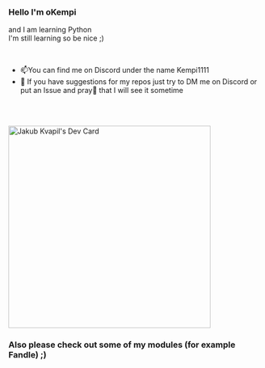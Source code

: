 ### Hello I'm oKempi
and I am learning Python
<br>
I'm still learning so be nice ;) 

<br>

- 📫You can find me on Discord under the name Kempi1111
- 🤔 If you have suggestions for my repos just try to DM me on Discord or put an Issue and pray🙏 that I will see it sometime

<br>
<br>

<a href="https://app.daily.dev/okempi"><img src="https://api.daily.dev/devcards/7c075a5271484af3af4882ede9211bfa.png?r=9sk" width="400" alt="Jakub Kvapil's Dev Card"/></a>
### Also please check out some of my modules (for example Fandle) ;)

<!--
**oKempi/oKempi** is a ✨ _special_ ✨ repository because its `README.md` (this file) appears on your GitHub profile.

Here are some ideas to get you started:

- 🔭 I’m currently working on ...
- 🌱 I’m currently learning ...
- 👯 I’m looking to collaborate on ...
- 🤔 I’m looking for help with ...
- 💬 Ask me about ...
- 📫 How to reach me: ...
- 😄 Pronouns: ...
- ⚡ Fun fact: ...
-->

<!-- ![Metrics](github-metrics.svg)

